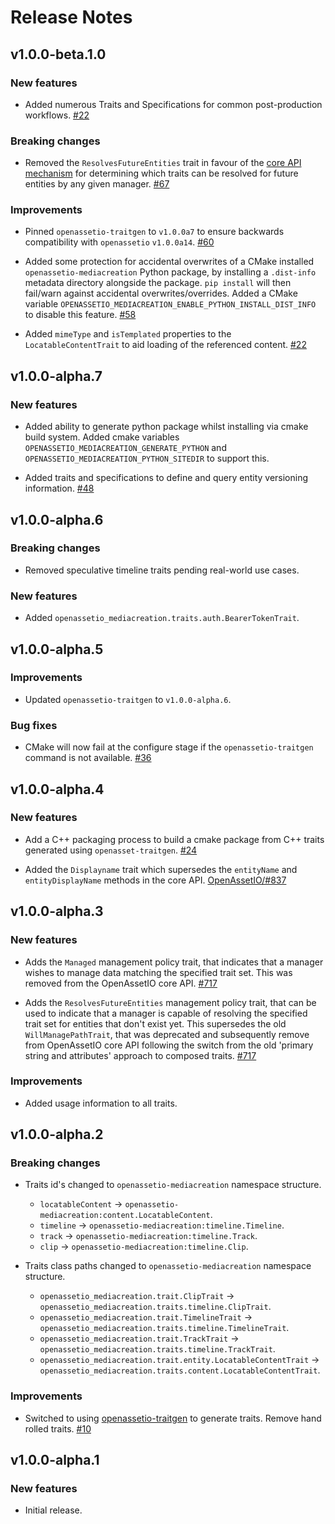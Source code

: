 Release Notes
=============

v1.0.0-beta.1.0
---------------

### New features

- Added numerous Traits and Specifications for common post-production
  workflows.
  [#22](https://github.com/OpenAssetIO/OpenAssetIO-MediaCreation/issues/22)

### Breaking changes

- Removed the `ResolvesFutureEntities` trait in favour of the [core API
  mechanism](https://github.com/OpenAssetIO/OpenAssetIO/issues/1209) for
  determining which traits can be resolved for future entities by any
  given manager.
  [#67](https://github.com/OpenAssetIO/OpenAssetIO-MediaCreation/issues/67)

### Improvements

- Pinned `openassetio-traitgen` to `v1.0.0a7` to ensure backwards
  compatibility with `openassetio` `v1.0.0a14`.
  [#60](https://github.com/OpenAssetIO/OpenAssetIO-MediaCreation/issues/60)

- Added some protection for accidental overwrites of a CMake installed
  `openassetio-mediacreation` Python package, by installing a
  `.dist-info` metadata directory alongside the package. `pip install`
  will then fail/warn against accidental overwrites/overrides. Added a
  CMake variable
  `OPENASSETIO_MEDIACREATION_ENABLE_PYTHON_INSTALL_DIST_INFO` to disable
  this feature.
  [#58](https://github.com/OpenAssetIO/OpenAssetIO-MediaCreation/issues/58)

- Added `mimeType` and `isTemplated` properties to the
  `LocatableContentTrait` to aid loading of the referenced content.
  [#22](https://github.com/OpenAssetIO/OpenAssetIO-MediaCreation/issues/22)

v1.0.0-alpha.7
--------------

### New features

- Added ability to generate python package whilst installing via cmake
  build system.
  Added cmake variables `OPENASSETIO_MEDIACREATION_GENERATE_PYTHON` and
  `OPENASSETIO_MEDIACREATION_PYTHON_SITEDIR` to support this.

- Added traits and specifications to define and query entity versioning
  information.
  [#48](https://github.com/OpenAssetIO/OpenAssetIO-MediaCreation/issues/48)

v1.0.0-alpha.6
--------------

### Breaking changes

- Removed speculative timeline traits pending real-world use cases.

### New features

- Added `openassetio_mediacreation.traits.auth.BearerTokenTrait`.

v1.0.0-alpha.5
--------------

### Improvements

- Updated `openassetio-traitgen` to `v1.0.0-alpha.6`.

### Bug fixes

- CMake will now fail at the configure stage if the
  `openassetio-traitgen` command is not available.
  [#36](https://github.com/OpenAssetIO/OpenAssetIO-MediaCreation/issues/36)

v1.0.0-alpha.4
--------------

### New features

- Add a C++ packaging process to build a cmake package from C++ traits
  generated using `openasset-traitgen`.
  [#24](https://github.com/OpenAssetIO/OpenAssetIO-MediaCreation/issues/24)

- Added the `Displayname` trait which supersedes the `entityName` and
  `entityDisplayName` methods in the core API.
  [OpenAssetIO/#837](https://github.com/OpenAssetIO/OpenAssetIO/issues/837)

v1.0.0-alpha.3
--------------

### New features

- Adds the `Managed` management policy trait, that indicates that a
  manager wishes to manage data matching the specified trait set.
  This was removed from the OpenAssetIO core API.
  [#717](https://github.com/OpenAssetIO/OpenAssetIO/issues/717)

- Adds the `ResolvesFutureEntities` management policy trait, that can be
  used to indicate that a manager is capable of resolving the specified
  trait set for entities that don't exist yet. This supersedes the old
  `WillManagePathTrait`, that was deprecated and subsequently remove
  from OpenAssetIO core API following the switch from the old 'primary
  string and attributes' approach to composed traits.
  [#717](https://github.com/OpenAssetIO/OpenAssetIO/issues/717)

### Improvements

- Added usage information to all traits.

v1.0.0-alpha.2
--------------

### Breaking changes

- Traits id's changed to `openassetio-mediacreation` namespace structure.

  - `locatableContent` -> `openassetio-mediacreation:content.LocatableContent`.
  - `timeline` -> `openassetio-mediacreation:timeline.Timeline`.
  - `track` -> `openassetio-mediacreation:timeline.Track`.
  - `clip` -> `openassetio-mediacreation:timeline.Clip`.

- Traits class paths changed to `openassetio-mediacreation` namespace
  structure.

  - `openassetio_mediacreation.trait.ClipTrait` ->
    `openassetio_mediacreation.traits.timeline.ClipTrait`.
  - `openassetio_mediacreation.trait.TimelineTrait` ->
    `openassetio_mediacreation.traits.timeline.TimelineTrait`.
  - `openassetio_mediacreation.trait.TrackTrait` ->
    `openassetio_mediacreation.traits.timeline.TrackTrait`.
  - `openassetio_mediacreation.trait.entity.LocatableContentTrait` ->
    `openassetio_mediacreation.traits.content.LocatableContentTrait`.

### Improvements

- Switched to using [openassetio-traitgen](https://github.com/OpenAssetIO/OpenAssetIO-TraitGen/)
  to generate traits. Remove hand rolled traits.
  [#10](https://github.com/OpenAssetIO/OpenAssetIO-MediaCreation/issues/10)

v1.0.0-alpha.1
--------------

### New features

- Initial release.
